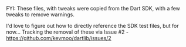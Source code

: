 FYI: These files, with tweaks were copied from the Dart SDK, with a few tweaks to remove warnings.

I'd love to figure out how to directly reference the SDK test files, but for now...
Tracking the removal of these via Issue #2 - https://github.com/kevmoo/dartlib/issues/2
